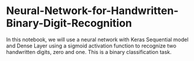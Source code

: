 # Neural-Network-for-Handwritten-Binary-Digit-Recognition
In this notebook, we will use a neural network with Keras Sequential model and Dense Layer using a sigmoid activation function to recognize two handwritten digits, zero and one. This is a binary classification task.
